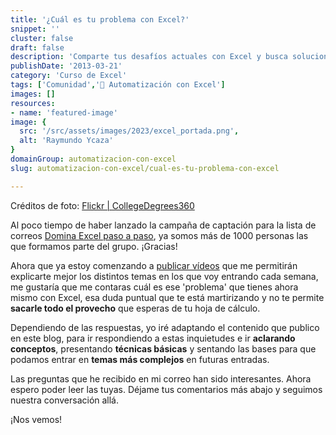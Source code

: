 ```yaml
---
title: '¿Cuál es tu problema con Excel?'
snippet: ''
cluster: false
draft: false 
description: 'Comparte tus desafíos actuales con Excel y busca soluciones en esta comunidad de automatización.'
publishDate: '2013-03-21'
category: 'Curso de Excel'
tags: ['Comunidad','🤖 Automatización con Excel']
images: []
resources: 
- name: 'featured-image'
image: {
  src: '/src/assets/images/2023/excel_portada.png',
  alt: 'Raymundo Ycaza'
}
domainGroup: automatizacion-con-excel
slug: automatizacion-con-excel/cual-es-tu-problema-con-excel

---
```


Créditos de foto: [Flickr | CollegeDegrees360](http://www.flickr.com/photos/83633410@N07/7658225516/)

Al poco tiempo de haber lanzado la campaña de captación para la lista de correos [Domina Excel paso a paso](http://raymundoycaza.com/ebook-suscripcion/ "¡Suscríbete!"), ya somos más de 1000 personas las que formamos parte del grupo. ¡Gracias!

Ahora que ya estoy comenzando a [publicar vídeos](http://www.youtube.com/RaymundoYcaza "Ver en Youtube.") que me permitirán explicarte mejor los distintos temas en los que voy entrando cada semana, me gustaría que me contaras cuál es ese 'problema' que tienes ahora mismo con Excel, esa duda puntual que te está martirizando y no te permite **sacarle todo el provecho** que esperas de tu hoja de cálculo.

Dependiendo de las respuestas, yo iré adaptando el contenido que publico en este blog, para ir respondiendo a estas inquietudes e ir **aclarando conceptos**, presentando **técnicas básicas** y sentando las bases para que podamos entrar en **temas más complejos** en futuras entradas.

Las preguntas que he recibido en mi correo han sido interesantes. Ahora espero poder leer las tuyas. Déjame tus comentarios más abajo y seguimos nuestra conversación allá.

¡Nos vemos!
